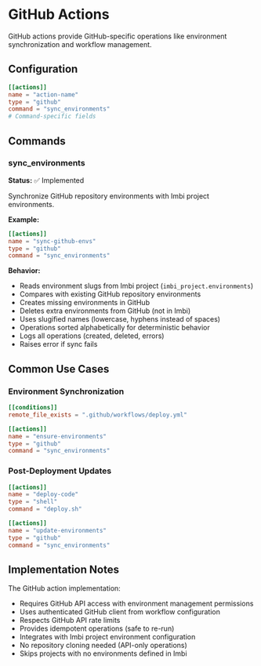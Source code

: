 # GitHub Actions

GitHub actions provide GitHub-specific operations like environment synchronization and workflow management.

## Configuration

```toml
[[actions]]
name = "action-name"
type = "github"
command = "sync_environments"
# Command-specific fields
```

## Commands

### sync_environments

**Status:** ✅ Implemented

Synchronize GitHub repository environments with Imbi project environments.

**Example:**
```toml
[[actions]]
name = "sync-github-envs"
type = "github"
command = "sync_environments"
```

**Behavior:**

- Reads environment slugs from Imbi project (`imbi_project.environments`)
- Compares with existing GitHub repository environments
- Creates missing environments in GitHub
- Deletes extra environments from GitHub (not in Imbi)
- Uses slugified names (lowercase, hyphens instead of spaces)
- Operations sorted alphabetically for deterministic behavior
- Logs all operations (created, deleted, errors)
- Raises error if sync fails

## Common Use Cases

### Environment Synchronization

```toml
[[conditions]]
remote_file_exists = ".github/workflows/deploy.yml"

[[actions]]
name = "ensure-environments"
type = "github"
command = "sync_environments"
```

### Post-Deployment Updates

```toml
[[actions]]
name = "deploy-code"
type = "shell"
command = "deploy.sh"

[[actions]]
name = "update-environments"
type = "github"
command = "sync_environments"
```

## Implementation Notes

The GitHub action implementation:

- Requires GitHub API access with environment management permissions
- Uses authenticated GitHub client from workflow configuration
- Respects GitHub API rate limits
- Provides idempotent operations (safe to re-run)
- Integrates with Imbi project environment configuration
- No repository cloning needed (API-only operations)
- Skips projects with no environments defined in Imbi
